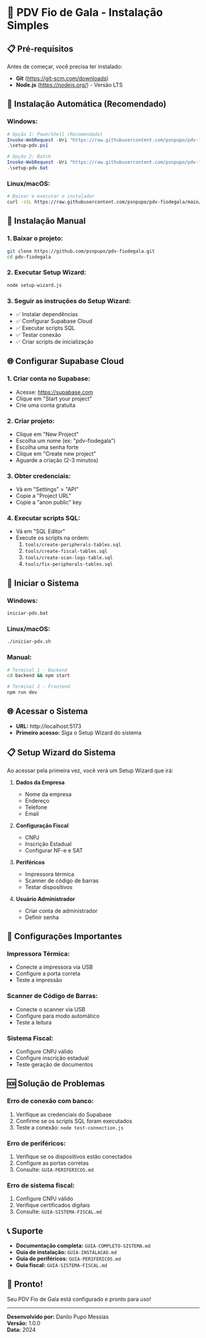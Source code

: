 # 🚀 PDV Fio de Gala - Instalação Simples

## 📋 Pré-requisitos

Antes de começar, você precisa ter instalado:

- **Git** (https://git-scm.com/downloads)
- **Node.js** (https://nodejs.org/) - Versão LTS

## 🎯 Instalação Automática (Recomendado)

### Windows:
```powershell
# Opção 1: PowerShell (Recomendado)
Invoke-WebRequest -Uri "https://raw.githubusercontent.com/psnpupo/pdv-fiodegala/main/setup-pdv.ps1" -OutFile "setup-pdv.ps1"
.\setup-pdv.ps1

# Opção 2: Batch
Invoke-WebRequest -Uri "https://raw.githubusercontent.com/psnpupo/pdv-fiodegala/main/setup-pdv.bat" -OutFile "setup-pdv.bat"
.\setup-pdv.bat
```

### Linux/macOS:
```bash
# Baixar e executar o instalador
curl -sSL https://raw.githubusercontent.com/psnpupo/pdv-fiodegala/main/setup-pdv.sh | bash
```

## 🔧 Instalação Manual

### 1. Baixar o projeto:
```bash
git clone https://github.com/psnpupo/pdv-fiodegala.git
cd pdv-fiodegala
```

### 2. Executar Setup Wizard:
```bash
node setup-wizard.js
```

### 3. Seguir as instruções do Setup Wizard:
- ✅ Instalar dependências
- ✅ Configurar Supabase Cloud
- ✅ Executar scripts SQL
- ✅ Testar conexão
- ✅ Criar scripts de inicialização

## 🌐 Configurar Supabase Cloud

### 1. Criar conta no Supabase:
- Acesse: https://supabase.com
- Clique em "Start your project"
- Crie uma conta gratuita

### 2. Criar projeto:
- Clique em "New Project"
- Escolha um nome (ex: "pdv-fiodegala")
- Escolha uma senha forte
- Clique em "Create new project"
- Aguarde a criação (2-3 minutos)

### 3. Obter credenciais:
- Vá em "Settings" > "API"
- Copie a "Project URL"
- Copie a "anon public" key

### 4. Executar scripts SQL:
- Vá em "SQL Editor"
- Execute os scripts na ordem:
  1. `tools/create-peripherals-tables.sql`
  2. `tools/create-fiscal-tables.sql`
  3. `tools/create-scan-logs-table.sql`
  4. `tools/fix-peripherals-tables.sql`

## 🚀 Iniciar o Sistema

### Windows:
```bash
iniciar-pdv.bat
```

### Linux/macOS:
```bash
./iniciar-pdv.sh
```

### Manual:
```bash
# Terminal 1 - Backend
cd backend && npm start

# Terminal 2 - Frontend
npm run dev
```

## 🌐 Acessar o Sistema

- **URL:** http://localhost:5173
- **Primeiro acesso:** Siga o Setup Wizard do sistema

## 📋 Setup Wizard do Sistema

Ao acessar pela primeira vez, você verá um Setup Wizard que irá:

1. **Dados da Empresa**
   - Nome da empresa
   - Endereço
   - Telefone
   - Email

2. **Configuração Fiscal**
   - CNPJ
   - Inscrição Estadual
   - Configurar NF-e e SAT

3. **Periféricos**
   - Impressora térmica
   - Scanner de código de barras
   - Testar dispositivos

4. **Usuário Administrador**
   - Criar conta de administrador
   - Definir senha

## 🔧 Configurações Importantes

### Impressora Térmica:
- Conecte a impressora via USB
- Configure a porta correta
- Teste a impressão

### Scanner de Código de Barras:
- Conecte o scanner via USB
- Configure para modo automático
- Teste a leitura

### Sistema Fiscal:
- Configure CNPJ válido
- Configure inscrição estadual
- Teste geração de documentos

## 🆘 Solução de Problemas

### Erro de conexão com banco:
1. Verifique as credenciais do Supabase
2. Confirme se os scripts SQL foram executados
3. Teste a conexão: `node test-connection.js`

### Erro de periféricos:
1. Verifique se os dispositivos estão conectados
2. Configure as portas corretas
3. Consulte: `GUIA-PERIFERICOS.md`

### Erro de sistema fiscal:
1. Configure CNPJ válido
2. Verifique certificados digitais
3. Consulte: `GUIA-SISTEMA-FISCAL.md`

## 📞 Suporte

- **Documentação completa:** `GUIA-COMPLETO-SISTEMA.md`
- **Guia de instalação:** `GUIA-INSTALACAO.md`
- **Guia de periféricos:** `GUIA-PERIFERICOS.md`
- **Guia fiscal:** `GUIA-SISTEMA-FISCAL.md`

## 🎉 Pronto!

Seu PDV Fio de Gala está configurado e pronto para uso!

---

**Desenvolvido por:** Danilo Pupo Messias  
**Versão:** 1.0.0  
**Data:** 2024 